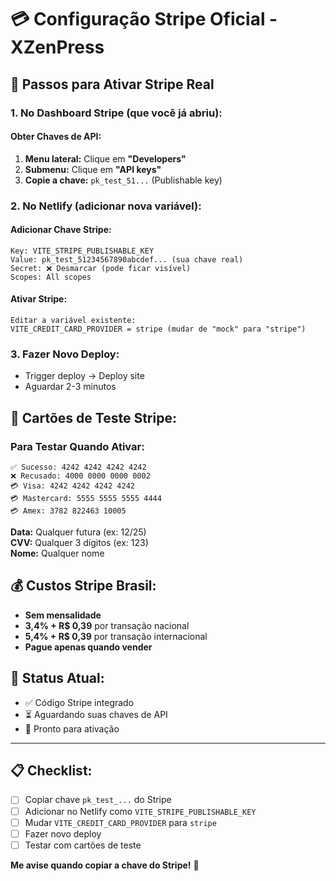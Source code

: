 # 💳 Configuração Stripe Oficial - XZenPress

## 🎯 **Passos para Ativar Stripe Real**

### **1. No Dashboard Stripe (que você já abriu):**

#### **Obter Chaves de API:**
1. **Menu lateral:** Clique em **"Developers"**
2. **Submenu:** Clique em **"API keys"**
3. **Copie a chave:** `pk_test_51...` (Publishable key)

### **2. No Netlify (adicionar nova variável):**

#### **Adicionar Chave Stripe:**
```
Key: VITE_STRIPE_PUBLISHABLE_KEY
Value: pk_test_51234567890abcdef... (sua chave real)
Secret: ❌ Desmarcar (pode ficar visível)
Scopes: All scopes
```

#### **Ativar Stripe:**
```
Editar a variável existente:
VITE_CREDIT_CARD_PROVIDER = stripe (mudar de "mock" para "stripe")
```

### **3. Fazer Novo Deploy:**
- Trigger deploy → Deploy site
- Aguardar 2-3 minutos

## 🧪 **Cartões de Teste Stripe:**

### **Para Testar Quando Ativar:**
```
✅ Sucesso: 4242 4242 4242 4242
❌ Recusado: 4000 0000 0000 0002
💳 Visa: 4242 4242 4242 4242
💳 Mastercard: 5555 5555 5555 4444
💳 Amex: 3782 822463 10005
```

**Data:** Qualquer futura (ex: 12/25)  
**CVV:** Qualquer 3 dígitos (ex: 123)  
**Nome:** Qualquer nome

## 💰 **Custos Stripe Brasil:**
- **Sem mensalidade**
- **3,4% + R$ 0,39** por transação nacional
- **5,4% + R$ 0,39** por transação internacional
- **Pague apenas quando vender**

## 🚀 **Status Atual:**
- ✅ Código Stripe integrado
- ⏳ Aguardando suas chaves de API
- 🎯 Pronto para ativação

---

## 📋 **Checklist:**
- [ ] Copiar chave `pk_test_...` do Stripe
- [ ] Adicionar no Netlify como `VITE_STRIPE_PUBLISHABLE_KEY`
- [ ] Mudar `VITE_CREDIT_CARD_PROVIDER` para `stripe`
- [ ] Fazer novo deploy
- [ ] Testar com cartões de teste

**Me avise quando copiar a chave do Stripe!** 🔑